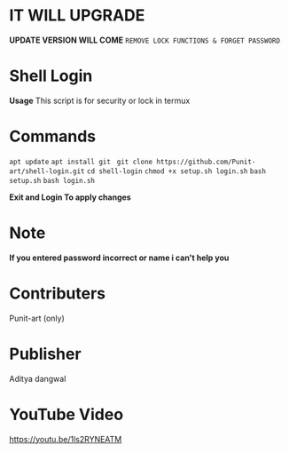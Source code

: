 # IT WILL UPGRADE
**UPDATE VERSION WILL COME**
``
REMOVE LOCK FUNCTIONS
        &
FORGET PASSWORD
``
# Shell Login


**Usage**
This script is for security or lock in termux



# Commands






``apt update``
``apt install git ``
``git clone https://github.com/Punit-art/shell-login.git``
``cd shell-login``
``chmod +x setup.sh login.sh``
``bash setup.sh``
``bash login.sh``



**Exit and Login To apply changes**
# Note

**If you entered password incorrect or name i can't help you**

# Contributers
Punit-art (only)

# Publisher
Aditya dangwal

# YouTube Video
https://youtu.be/1ls2RYNEATM
